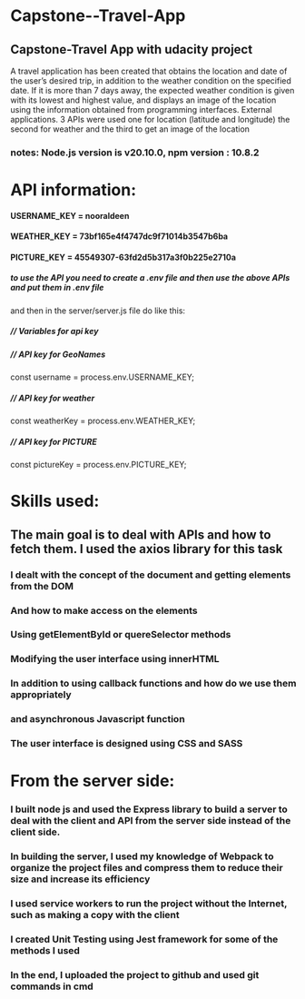# Capstone--Travel-App
## Capstone-Travel App with udacity project
A travel application has been created that obtains the location and date of the user’s desired trip, in addition to the weather condition on the specified date. If it is more than 7 days away, the expected weather condition
is given with its lowest and highest value, and displays an image of the location using the information obtained from programming interfaces. External applications.
3 APIs were used one for location (latitude and longitude) the second for weather and the third to get an image of the location
### notes: Node.js version is v20.10.0, npm version : 10.8.2
# API information:
#### USERNAME_KEY = nooraldeen
#### WEATHER_KEY = 73bf165e4f4747dc9f71014b3547b6ba
#### PICTURE_KEY = 45549307-63fd2d5b317a3f0b225e2710a
 
##### to use the API you need to create a .env file and then use the above APIs and put them in .env file 
and then in the server/server.js file do like this:
##### // Variables for api key
##### // API key for GeoNames
const username = process.env.USERNAME_KEY;
##### // API key for weather
const weatherKey = process.env.WEATHER_KEY;
##### // API key for PICTURE
const pictureKey = process.env.PICTURE_KEY;


# Skills used:
## The main goal is to deal with APIs and how to fetch them. I used the axios library for this task
### I dealt with the concept of the document and getting elements from the DOM 
### And how to make access on the elements 
### Using getElementById or quereSelector methods
### Modifying the user interface using innerHTML 
### In addition to using callback functions and how do we use them appropriately
### and asynchronous Javascript function
### The user interface is designed using CSS and SASS

# From the server side:
### I built node js and used the Express library to build a server to deal with the client and API from the server side instead of the client side.
### In building the server, I used my knowledge of Webpack to organize the project files and compress them to reduce their size and increase its efficiency 
### I used service workers to run the project without the Internet, such as making a copy with the client 
### I created Unit Testing using Jest framework for some of the methods I used
### In the end, I uploaded the project to github and used git commands in cmd